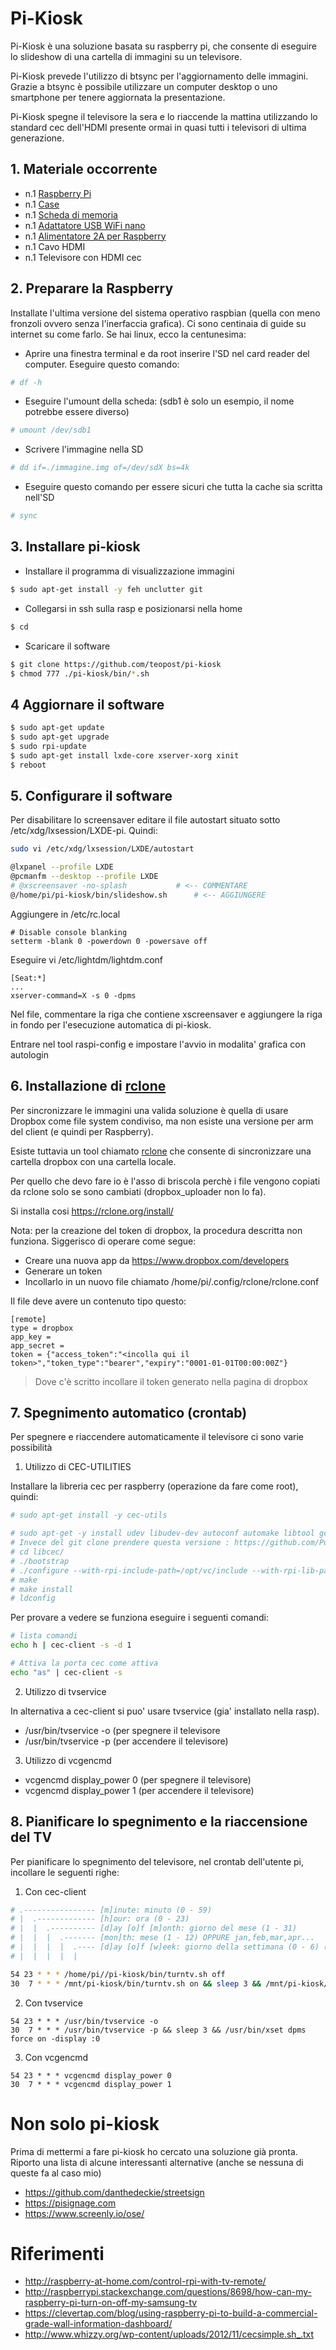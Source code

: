 # Pi-Kiosk
Pi-Kiosk è una soluzione basata su raspberry pi, che consente di eseguire lo slideshow di una cartella di immagini su un televisore.

Pi-Kiosk prevede l'utilizzo di btsync per l'aggiornamento delle immagini. Grazie a btsync è possibile utilizzare un computer desktop o uno smartphone per tenere aggiornata la presentazione.

Pi-Kiosk spegne il televisore la sera e lo riaccende la mattina utilizzando lo standard cec dell'HDMI presente ormai in quasi tutti i televisori di ultima generazione.

## 1. Materiale occorrente

* n.1 [Raspberry Pi](http://goo.gl/MybLy9)
* n.1 [Case](http://goo.gl/Znz5zb)
* n.1 [Scheda di memoria](http://goo.gl/3OPHrh)
* n.1 [Adattatore USB WiFi nano](http://goo.gl/O1TmFa)
* n.1 [Alimentatore 2A per Raspberry](http://goo.gl/jWQpXN)
* n.1 Cavo HDMI
* n.1 Televisore con HDMI cec

## 2. Preparare la Raspberry

Installate l'ultima versione del sistema operativo raspbian (quella con meno fronzoli ovvero senza l'inerfaccia grafica). Ci sono centinaia di guide su internet su come farlo. Se hai linux, ecco la centunesima:

* Aprire una finestra terminal e da root inserire l'SD nel card reader del computer. Eseguire questo comando:
```bash
# df -h
```
*  Eseguire l'umount della scheda: (sdb1 è solo un esempio, il nome potrebbe essere diverso)
```bash
# umount /dev/sdb1
```
* Scrivere l'immagine nella SD
```bash
# dd if=./immagine.img of=/dev/sdX bs=4k
```
* Eseguire questo comando per essere sicuri che tutta la cache sia scritta nell'SD
```bash
# sync
```

## 3. Installare pi-kiosk

* Installare il programma di visualizzazione immagini

```bash
$ sudo apt-get install -y feh unclutter git
```

* Collegarsi in ssh sulla rasp e posizionarsi nella home

```bash
$ cd
```

* Scaricare il software

```bash
$ git clone https://github.com/teopost/pi-kiosk
$ chmod 777 ./pi-kiosk/bin/*.sh
```

## 4 Aggiornare il software

```bash
$ sudo apt-get update
$ sudo apt-get upgrade
$ sudo rpi-update
$ sudo apt-get install lxde-core xserver-xorg xinit
$ reboot
```

## 5. Configurare il software


Per disabilitare lo screensaver editare il file autostart situato sotto /etc/xdg/lxsession/LXDE-pi. Quindi:

```bash
sudo vi /etc/xdg/lxsession/LXDE/autostart
```

```bash
@lxpanel --profile LXDE
@pcmanfm --desktop --profile LXDE
# @xscreensaver -no-splash           # <-- COMMENTARE
@/home/pi/pi-kiosk/bin/slideshow.sh      # <-- AGGIUNGERE
```

Aggiungere in /etc/rc.local

```
# Disable console blanking
setterm -blank 0 -powerdown 0 -powersave off
```

Eseguire vi /etc/lightdm/lightdm.conf

```
[Seat:*]
...
xserver-command=X -s 0 -dpms
```

Nel file, commentare la riga che contiene xscreensaver e aggiungere la riga in fondo per l'esecuzione automatica di pi-kiosk.

Entrare nel tool raspi-config e impostare l'avvio in modalita' grafica con autologin

## 6. Installazione di [rclone](https://rclone.org/)

Per sincronizzare le immagini una valida soluzione è quella di usare Dropbox come file system condiviso, ma non esiste una versione per arm del client (e quindi per Raspberry).

Esiste tuttavia un tool chiamato [rclone](https://rclone.org/) che consente di sincronizzare una cartella dropbox con una cartella locale.

Per quello che devo fare io è l'asso di briscola perchè  i file vengono copiati da rclone solo se sono cambiati (dropbox_uploader non lo fa).

Si installa cosi https://rclone.org/install/

Nota: per la creazione del token di dropbox, la procedura descritta non funziona.
Siggerisco di operare come segue:

* Creare una nuova app da https://www.dropbox.com/developers
* Generare un token
* Incollarlo in un nuovo file chiamato /home/pi/.config/rclone/rclone.conf

Il file deve avere un contenuto tipo questo:

```
[remote]
type = dropbox
app_key = 
app_secret = 
token = {"access_token":"<incolla qui il token>","token_type":"bearer","expiry":"0001-01-01T00:00:00Z"}
```

> Dove c'è scritto <incolla qui il token> incollare il token generato nella pagina di dropbox


## 7. Spegnimento automatico (crontab)

Per spegnere e riaccendere automaticamente il televisore ci sono varie possibilità

1. Utilizzo di CEC-UTILITIES

Installare la libreria cec per raspberry (operazione da fare come root), quindi:

```bash
# sudo apt-get install -y cec-utils

# sudo apt-get -y install udev libudev-dev autoconf automake libtool gcc liblockdep-dev		
# Invece del git clone prendere questa versione : https://github.com/Pulse-Eight/libcec/tree/2a80b46be78e9d849de223ab73b6f3e7b4d9fc46	
# cd libcec/		
# ./bootstrap		
# ./configure --with-rpi-include-path=/opt/vc/include --with-rpi-lib-path=/opt/vc/lib --enable-rpi				
# make		
# make install		
# ldconfig

```

Per provare a vedere se funziona eseguire i seguenti comandi:

```bash
# lista comandi
echo h | cec-client -s -d 1

# Attiva la porta cec come attiva
echo "as" | cec-client -s

```

2. Utilizzo di tvservice

In alternativa a cec-client si puo' usare tvservice (gia' installato nella rasp).

* /usr/bin/tvservice -o (per spegnere il televisore
* /usr/bin/tvservice -p (per accendere il televisore)

3. Utilizzo di vcgencmd

* vcgencmd display_power 0 (per spegnere il televisore)
* vcgencmd display_power 1 (per accendere il televisore)

## 8. Pianificare lo spegnimento e la riaccensione del TV

Per pianificare lo spegnimento del televisore, nel crontab dell'utente pi, incollare le seguenti righe:

1. Con cec-client

```bash
# .---------------- [m]inute: minuto (0 - 59)
# |  .------------- [h]our: ora (0 - 23)
# |  |  .---------- [d]ay [o]f [m]onth: giorno del mese (1 - 31)
# |  |  |  .------- [mon]th: mese (1 - 12) OPPURE jan,feb,mar,apr...
# |  |  |  |  .---- [d]ay [o]f [w]eek: giorno della settimana (0 - 6) (domenica=0 o 7)  OPPURE sun,mon,tue,wed,thu,fri,sat
# |  |  |  |  |

54 23 * * * /home/pi//pi-kiosk/bin/turntv.sh off
30  7 * * * /mnt/pi-kiosk/bin/turntv.sh on && sleep 3 && /mnt/pi-kiosk/bin/turntv.sh input
```

2. Con tvservice

```
54 23 * * * /usr/bin/tvservice -o
30  7 * * * /usr/bin/tvservice -p && sleep 3 && /usr/bin/xset dpms force on -display :0
```

3. Con vcgencmd

```
54 23 * * * vcgencmd display_power 0
30  7 * * * vcgencmd display_power 1
```

# Non solo pi-kiosk

Prima di mettermi a fare pi-kiosk ho cercato una soluzione già pronta.
Riporto una lista di alcune interessanti alternative (anche se nessuna di queste fa al caso mio)

* https://github.com/danthedeckie/streetsign
* https://pisignage.com
* https://www.screenly.io/ose/

# Riferimenti

* http://raspberry-at-home.com/control-rpi-with-tv-remote/
* http://raspberrypi.stackexchange.com/questions/8698/how-can-my-raspberry-pi-turn-on-off-my-samsung-tv
* https://clevertap.com/blog/using-raspberry-pi-to-build-a-commercial-grade-wall-information-dashboard/
* http://www.whizzy.org/wp-content/uploads/2012/11/cecsimple.sh_.txt

